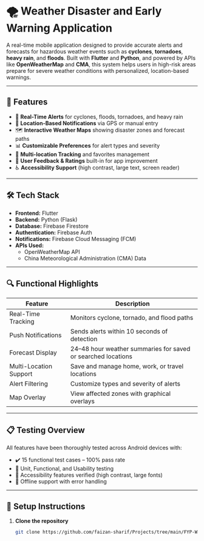 # 🌪️ Weather Disaster and Early Warning Application

A real-time mobile application designed to provide accurate alerts and forecasts for hazardous weather events such as **cyclones**, **tornadoes**, **heavy rain**, and **floods**. Built with **Flutter** and **Python**, and powered by APIs like **OpenWeatherMap** and **CMA**, this system helps users in high-risk areas prepare for severe weather conditions with personalized, location-based warnings.

---

## 📱 Features

- 🔔 **Real-Time Alerts** for cyclones, floods, tornadoes, and heavy rain
- 📍 **Location-Based Notifications** via GPS or manual entry
- 🗺️ **Interactive Weather Maps** showing disaster zones and forecast paths
- 📊 **Customizable Preferences** for alert types and severity
- 🧭 **Multi-location Tracking** and favorites management
- 📝 **User Feedback & Ratings** built-in for app improvement
- ♿ **Accessibility Support** (high contrast, large text, screen reader)

---

## 🛠️ Tech Stack

- **Frontend:** Flutter
- **Backend:** Python (Flask)
- **Database:** Firebase Firestore
- **Authentication:** Firebase Auth
- **Notifications:** Firebase Cloud Messaging (FCM)
- **APIs Used:** 
  - OpenWeatherMap API
  - China Meteorological Administration (CMA) Data

---

## 🔍 Functional Highlights

| Feature                        | Description                                                       |
|-------------------------------|-------------------------------------------------------------------|
| Real-Time Tracking            | Monitors cyclone, tornado, and flood paths                        |
| Push Notifications            | Sends alerts within 10 seconds of detection                       |
| Forecast Display              | 24–48 hour weather summaries for saved or searched locations      |
| Multi-Location Support        | Save and manage home, work, or travel locations                   |
| Alert Filtering               | Customize types and severity of alerts                            |
| Map Overlay                   | View affected zones with graphical overlays                       |

---

## 📋 Testing Overview

All features have been thoroughly tested across Android devices with:

- ✔️ 15 functional test cases – 100% pass rate
- 🧪 Unit, Functional, and Usability testing
- 📱 Accessibility features verified (high contrast, large fonts)
- 🔌 Offline support with error handling

---

## 🔧 Setup Instructions

1. **Clone the repository**
   ```bash
   git clone https://github.com/faizan-sharif/Projects/tree/main/FYP-Weather%20forcast%20and%20early%20warning

